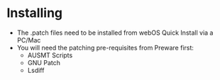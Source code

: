 # Installing

- The .patch files need to be installed from webOS Quick Install via a PC/Mac
- You will need the patching pre-requisites from Preware first:
  - AUSMT Scripts
  - GNU Patch
  - Lsdiff
